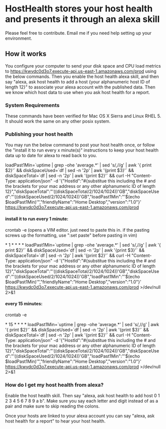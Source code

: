 # HostHealth stores your host health and presents it through an alexa skill

Please feel free to contribute. Email me if you need help setting up your environment.

## How it works

You configure your computer to send your disk space and CPU load metrics to https://kwydc0d3o7.execute-api.us-east-1.amazonaws.com/prod using the below commands. Then you enable the host health alexa skill, and then say "alexa, ask host health to add a host {your alphanumeric host ID of length 12}" to associate your alexa account with the published data. Then we know which host data to use when you ask host health for a report.

### System Requirements
These commands have been verified for Mac OS X Sierra and Linux RHEL 5. It should work the same on any other posix system.

### Publishing your host health

You may run the below command to post your host health once, or follow the "install it to run every x minute(s)" instructions to keep your host health data up to date for alexa to read back to you.

loadPast1Min=\`uptime | grep -ohe 'average.\*' | sed 's/,//g' | awk '{ print $2}'\` && diskSpaceUsed=\`df | sed -n '2p' | awk '{print $3}'\` && diskSpaceTotal=\`df | sed -n '2p' | awk '{print $2}'\` && curl -H "Content-Type: application/json" -d '{"HostId":"#{substitue this including the # and the brackets for your mac address or any other alphanumeric ID of length 12}","diskSpaceTotal":"'$(($diskSpaceTotal/2/1024/1024))'GB","diskSpaceUsed":"'$(($diskSpaceUsed/2/1024/1024))'GB","loadPast1Min":"'$(echo $loadPast1Min)'","friendlyName":"Home Desktop","version":"1.0"}' https://kwydc0d3o7.execute-api.us-east-1.amazonaws.com/prod

#### install it to run every 1 minute:

crontab -e (opens a VIM editor. just need to paste this in. if the pasting screws up the formatting, use ":set paste" before pasting in vim)

\* 1 \* \* \* \* loadPast1Min=\`uptime | grep -ohe 'average.\*' | sed 's/,//g' | awk '{ print $2}'\` && diskSpaceUsed=\`df | sed -n '2p' | awk '{print $3}'\` && diskSpaceTotal=\`df | sed -n '2p' | awk '{print $2}'\` && curl -H "Content-Type: application/json" -d '{"HostId":"#{substitue this including the # and the brackets for your mac address or any other alphanumeric ID of length 12}","diskSpaceTotal":"'$(($diskSpaceTotal/2/1024/1024))'GB","diskSpaceUsed":"'$(($diskSpaceUsed/2/1024/1024))'GB","loadPast1Min":"'$(echo $loadPast1Min)'","friendlyName":"Home Desktop","version":"1.0"}' https://kwydc0d3o7.execute-api.us-east-1.amazonaws.com/prod >/dev/null 2>&1

#### every 15 minutes:

crontab -e

\* 15 \* \* \* \* loadPast1Min=\`uptime | grep -ohe 'average.\*' | sed 's/,//g' | awk '{ print $2}'\` && diskSpaceUsed=\`df | sed -n '2p' | awk '{print $3}'\` && diskSpaceTotal=\`df | sed -n '2p' | awk '{print $2}'\` && curl -H "Content-Type: application/json" -d '{"HostId":"#{substitue this including the # and the brackets for your mac address or any other alphanumeric ID of length 12}","diskSpaceTotal":"'$(($diskSpaceTotal/2/1024/1024))'GB","diskSpaceUsed":"'$(($diskSpaceUsed/2/1024/1024))'GB","loadPast1Min":"'$(echo $loadPast1Min)'","friendlyName":"Home Desktop","version":"1.0"}' https://kwydc0d3o7.execute-api.us-east-1.amazonaws.com/prod >/dev/null 2>&1

### How do I get my host health from alexa?

Enable the host health skill. Then say "alexa, ask host health to add host 0 1 2 3 4 5 6 7 8 9 a b". Make sure you say each letter and digit instead of as a pair and make sure to skip reading the colons.

Once your hosts are linked to your alexa account you can say "alexa, ask host health for a report" to hear your host health.
